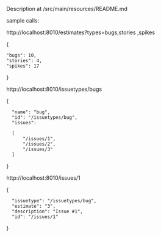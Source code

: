 
Description at /src/main/resources/README.md

sample calls:

http://localhost:8010/estimates?types=bugs,stories ,spikes

  {
  
    "bugs": 10,
    "stories": 4,
    "spikes": 17
  
  }
  
http://localhost:8010/issuetypes/bugs

  {
  
      "name": "bug",
      "id": "/issuetypes/bug",
      "issues": 
  
      [
          "/issues/1",
          "/issues/2",
          "/issues/3"
      ]
  
  }

http://localhost:8010/issues/1
  
  {
  
      "issuetype": "/issuetypes/bug",
      "estimate": "3",
      "description": "Issue #1",
      "id": "/issues/1"
  
  }
